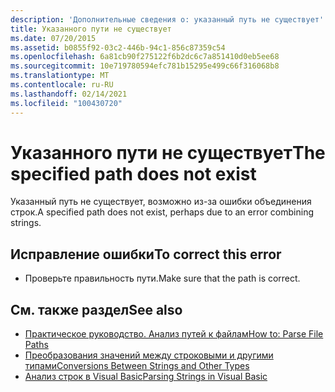 ```yaml
---
description: 'Дополнительные сведения о: указанный путь не существует'
title: Указанного пути не существует
ms.date: 07/20/2015
ms.assetid: b0855f92-03c2-446b-94c1-856c87359c54
ms.openlocfilehash: 6a81cb90f275122f6b2dc6c7a851410d0eb5ee68
ms.sourcegitcommit: 10e719780594efc781b15295e499c66f316068b8
ms.translationtype: MT
ms.contentlocale: ru-RU
ms.lasthandoff: 02/14/2021
ms.locfileid: "100430720"
---
```

# <a name="the-specified-path-does-not-exist"></a><span data-ttu-id="b2d30-103">Указанного пути не существует</span><span class="sxs-lookup"><span data-stu-id="b2d30-103">The specified path does not exist</span></span>

<span data-ttu-id="b2d30-104">Указанный путь не существует, возможно из-за ошибки объединения строк.</span><span class="sxs-lookup"><span data-stu-id="b2d30-104">A specified path does not exist, perhaps due to an error combining strings.</span></span>  
  
## <a name="to-correct-this-error"></a><span data-ttu-id="b2d30-105">Исправление ошибки</span><span class="sxs-lookup"><span data-stu-id="b2d30-105">To correct this error</span></span>  
  
- <span data-ttu-id="b2d30-106">Проверьте правильность пути.</span><span class="sxs-lookup"><span data-stu-id="b2d30-106">Make sure that the path is correct.</span></span>  
  
## <a name="see-also"></a><span data-ttu-id="b2d30-107">См. также раздел</span><span class="sxs-lookup"><span data-stu-id="b2d30-107">See also</span></span>

- [<span data-ttu-id="b2d30-108">Практическое руководство. Анализ путей к файлам</span><span class="sxs-lookup"><span data-stu-id="b2d30-108">How to: Parse File Paths</span></span>](../developing-apps/programming/drives-directories-files/how-to-parse-file-paths.md)
- [<span data-ttu-id="b2d30-109">Преобразования значений между строковыми и другими типами</span><span class="sxs-lookup"><span data-stu-id="b2d30-109">Conversions Between Strings and Other Types</span></span>](../programming-guide/language-features/data-types/conversions-between-strings-and-other-types.md)
- <span data-ttu-id="b2d30-110">[Анализ строк в Visual Basic](/previous-versions/visualstudio/visual-studio-2010/ms235224(v=vs.100))</span><span class="sxs-lookup"><span data-stu-id="b2d30-110">[Parsing Strings in Visual Basic](/previous-versions/visualstudio/visual-studio-2010/ms235224(v=vs.100))</span></span>
